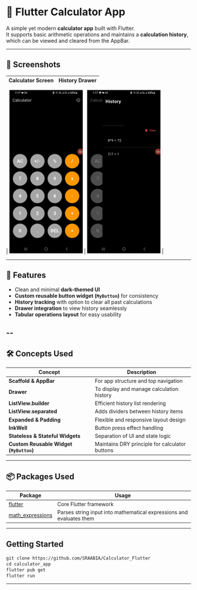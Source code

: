# 🧮 Flutter Calculator App

A simple yet modern **calculator app** built with Flutter.  
It supports basic arithmetic operations and maintains a **calculation history**, which can be viewed and cleared from the AppBar.

---

## 📸 Screenshots

| Calculator Screen | History Drawer |
| ----------------- | -------------- |

|
<img src="Cal.jpeg" alt="Calculator screen" width="200"/> | <img src="calHist.jpeg" alt="Calculator screen" width="200"/> |

---

## 🚀 Features

- Clean and minimal **dark-themed UI**
- **Custom reusable button widget (`MyButton`)** for consistency
- **History tracking** with option to clear all past calculations
- **Drawer integration** to view history seamlessly
- **Tabular operations layout** for easy usability

## --

## 🛠️ Concepts Used

| Concept                                 | Description                                    |
| --------------------------------------- | ---------------------------------------------- |
| **Scaffold & AppBar**                   | For app structure and top navigation           |
| **Drawer**                              | To display and manage calculation history      |
| **ListView.builder**                    | Efficient history list rendering               |
| **ListView.separated**                  | Adds dividers between history items            |
| **Expanded & Padding**                  | Flexible and responsive layout design          |
| **InkWell**                             | Button press effect handling                   |
| **Stateless & Stateful Widgets**        | Separation of UI and state logic               |
| **Custom Reusable Widget (`MyButton`)** | Maintains DRY principle for calculator buttons |

---

## 📦 Packages Used

| Package                                                       | Usage                                                                |
| ------------------------------------------------------------- | -------------------------------------------------------------------- |
| [flutter](https://pub.dev/packages/flutter)                   | Core Flutter framework                                               |
| [math_expressions](https://pub.dev/packages/math_expressions) | Parses string input into mathematical expressions and evaluates them |

---

## Getting Started

```
git clone https://github.com/SRAABIA/Calculator_Flutter
cd calculator_app
flutter pub get
flutter run
```

---
